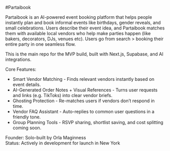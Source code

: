 #Partaibook

Partaibook is an AI-powered event booking platform that helps people instantly plan and book informal events like birthdays, gender reveals, and small celebrations. Users describe their event idea, and Partaibook matches them with available local vendors who help make parties happen (like bakers, decorators, DJs, venues etc). Users go from search > booking their entire party in one seamless flow.

This is the main repo for the MVP build, built with Next.js, Supabase, and AI integrations.

Core Features:
- Smart Vendor Matching - Finds relevant vendors instantly based on event details.
- AI-Generated Order Notes + Visual References - Turns user requests and links (e.g. TikToks) into clear vendor briefs.
- Ghosting Protection - Re-matches users if vendors don’t respond in time.
- Vendor FAQ Assistant - Auto-replies to common user questions in a friendly tone.
- Group Planning Tools - RSVP sharing, shortlist saving, and cost splitting coming soon.

Founder: Solo-built by Orla Maginness  
Status: Actively in development for launch in New York
